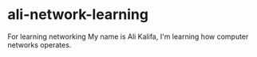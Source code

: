 # ali-network-learning
For learning networking
My name is Ali Kalifa, I'm learning how computer networks operates.
